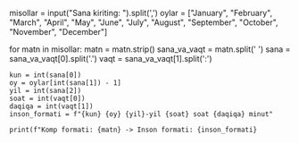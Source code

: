 misollar = input("Sana kiriting: ").split(',')
oylar = ["January", "February", "March", "April", "May", "June", "July", "August", "September", "October", "November", "December"]

for matn in misollar:
    matn = matn.strip()
    sana_va_vaqt = matn.split(' ')
    sana = sana_va_vaqt[0].split('.')
    vaqt = sana_va_vaqt[1].split(':')
   
    kun = int(sana[0])
    oy = oylar[int(sana[1]) - 1]
    yil = int(sana[2])
    soat = int(vaqt[0])
    daqiqa = int(vaqt[1])
    inson_formati = f"{kun} {oy} {yil}-yil {soat} soat {daqiqa} minut"
    
    print(f"Komp formati: {matn} -> Inson formati: {inson_formati}
